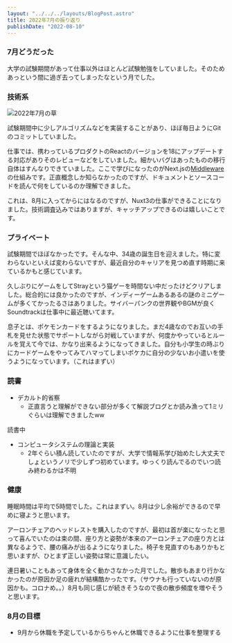 ```yaml
---
layout: "../../../layouts/BlogPost.astro"
title: 2022年7月の振り返り
publishDate: "2022-08-10"
---
```


### 7月どうだった
大学の試験期間があって仕事以外はほとんど試験勉強をしていました。そのためあっという間に過ぎ去ってしまったなという月でした。



### 技術系

![2022年7月の草](/images/github202207.png)

試験期間中に少しアルゴリズムなどを実装することがあり、ほぼ毎日ようにGitのコミットしていました。

仕事では、携わっているプロダクトのReactのバージョンを18にアップデートする対応がありそのレビューなどをしていました。細かいバグはあったものの移行自体はすんなりできていました。ここで学びになったのがNext.jsの[Middleware](https://nextjs.org/docs/advanced-features/middleware)の仕組みです。正直概念しか知らなかったのですが、ドキュメントとソースコードを読んで何をしているのか理解できました。

これは、8月に入ってからにはなるのですが、Nuxt3の仕事ができることになりました。技術調査込みではありますが、キャッチアップできるのは嬉しいことです。



### プライベート

試験期間でほぼなかったです。そんな中、34歳の誕生日を迎えました。特に変わらないといえば変わらないですが、最近自分のキャリアを見つめ直す時期に来ているかもと感じています。

久しぶりにゲームをしてStrayという猫ゲーを時間ない中だったけどクリアしました。総合的には良かったのですが、インディーゲームあるあるの謎のミニゲームが多くてかったるさはありました。サイバーパンクの世界観やBGMが良くSoundtrackは仕事中に最近聴いてます。

息子とは、ポケモンカードをするようになりました。まだ4歳なのでお互いの手札を見せた状態でサポートしながら対戦していますが、何度かやっているとルールを覚えて今では、かなり出来るようになってきました。自分も小学生の時ぶりにカードゲームをやってみてハマってしまいポケカに自分の少ないお小遣いを使うようになっています。（これはまずい）


### 読書

- デカルト的省察
  - 正直言うと理解ができない部分が多くて解説ブログとか読み漁って1ミリぐらいは理解できましたww

読書中

- コンピュータシステムの理論と実装
  - 2年ぐらい積ん読していたのですが、大学で情報系学び始めたし大丈夫でしょというノリで少しずつ初めています。ゆっくり読んでるのでいつ読み終わるかは不明

### 健康

睡眠時間は平均で5時間でした。これはまずい。8月は少し余裕ができるので早めに寝ようと思います。

アーロンチェアのヘッドレストを購入したのですが、最初は首が楽になったと思って喜んでいたのは束の間、座り方と姿勢が本来のアーロンチェアの座り方とは異なるようで、腰の痛みが出るようになりました。椅子を見直すのもありかもと思いますが、ひとまず正しい姿勢は常に意識したい。

連日暑いこともあって身体を全く動かさなかった月でした。散歩もあまり行かなかったのが原因か足の疲れが結構酷かったです。（サウナも行っていないのが原因かも。コロナめ。。）8月も同じ感じが続きそうなので夜の散歩頻度を増やそうと思います。




### 8月の目標
- 9月から休職を予定しているからちゃんと休職できるように仕事を整理する
